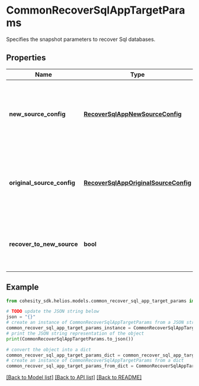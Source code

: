 # CommonRecoverSqlAppTargetParams

Specifies the snapshot parameters to recover Sql databases.

## Properties

Name | Type | Description | Notes
------------ | ------------- | ------------- | -------------
**new_source_config** | [**RecoverSqlAppNewSourceConfig**](RecoverSqlAppNewSourceConfig.md) | Specifies the destination Source configuration parameters where the databases will be recovered. This is mandatory if recoverToNewSource is set to true. | [optional] 
**original_source_config** | [**RecoverSqlAppOriginalSourceConfig**](RecoverSqlAppOriginalSourceConfig.md) | Specifies the Source configuration if databases are being recovered to Original Source. If not specified, all the configuration parameters will be retained. | [optional] 
**recover_to_new_source** | **bool** | Specifies the parameter whether the recovery should be performed to a new sources or an original Source Target. | 

## Example

```python
from cohesity_sdk.helios.models.common_recover_sql_app_target_params import CommonRecoverSqlAppTargetParams

# TODO update the JSON string below
json = "{}"
# create an instance of CommonRecoverSqlAppTargetParams from a JSON string
common_recover_sql_app_target_params_instance = CommonRecoverSqlAppTargetParams.from_json(json)
# print the JSON string representation of the object
print(CommonRecoverSqlAppTargetParams.to_json())

# convert the object into a dict
common_recover_sql_app_target_params_dict = common_recover_sql_app_target_params_instance.to_dict()
# create an instance of CommonRecoverSqlAppTargetParams from a dict
common_recover_sql_app_target_params_from_dict = CommonRecoverSqlAppTargetParams.from_dict(common_recover_sql_app_target_params_dict)
```
[[Back to Model list]](../README.md#documentation-for-models) [[Back to API list]](../README.md#documentation-for-api-endpoints) [[Back to README]](../README.md)


